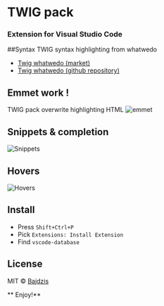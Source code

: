 # TWIG pack
### Extension for Visual Studio Code

##Syntax 
TWIG syntax highlighting from whatwedo
* [Twig whatwedo (market)](https://marketplace.visualstudio.com/items?itemName=whatwedo.twig)
* [Twig whatwedo (github repository)](https://github.com/whatwedo/vscode-twig/)

## Emmet work !
TWIG pack overwrite highlighting HTML
![emmet](https://github.com/Bajdzis/vscode-database/raw/master/readme/emmet.gif)

## Snippets & completion
![Snippets](https://github.com/Bajdzis/vscode-database/raw/master/readme/emmet.gif)

## Hovers
![Hovers](https://github.com/Bajdzis/vscode-database/raw/master/readme/emmet.gif)

## Install
* Press `Shift+Ctrl+P` 
* Pick `Extensions: Install Extension`
* Find `vscode-database`
 
## License
MIT © [Bajdzis](https://github.com/Bajdzis)

** Enjoy!**